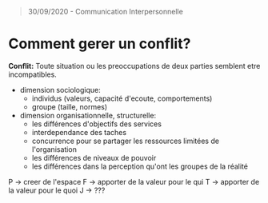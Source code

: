 > 30/09/2020 - Communication Interpersonnelle
# Comment gerer un conflit?
**Conflit:** Toute situation ou les preoccupations de deux parties semblent etre incompatibles.

- dimension sociologique:
  - individus (valeurs, capacité d'ecoute, comportements)
  - groupe (taille, normes)
- dimension organisationnelle, structurelle:
  - les différences d'objectifs des services
  - interdependance des taches
  - concurrence pour se partager les ressources limitées de l'organisation
  - les différences de niveaux de pouvoir
  - les différences dans la perception qu'ont les groupes de la réalité

P -> creer de l'espace
F -> apporter de la valeur pour le qui
T -> apporter de la valeur pour le quoi
J -> ???

